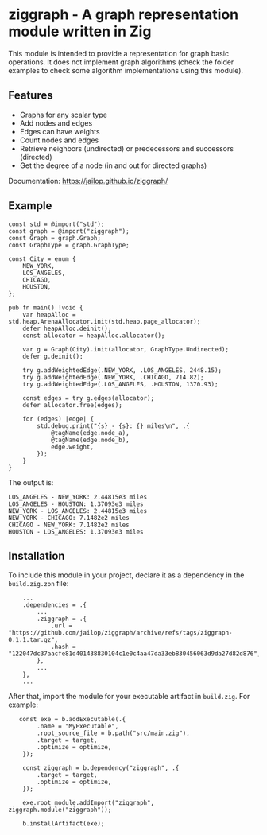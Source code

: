# ziggraph - A graph representation module written in Zig

This module is intended to provide a representation for graph basic
operations. It does not implement graph algorithms (check the folder examples
to check some algorithm implementations using this module).

## Features

* Graphs for any scalar type
* Add nodes and edges
* Edges can have weights
* Count nodes and edges
* Retrieve neighbors (undirected) or predecessors and successors (directed)
* Get the degree of a node (in and out for directed graphs) 

Documentation: <https://jailop.github.io/ziggraph/>

## Example

```zig
const std = @import("std");
const graph = @import("ziggraph");
const Graph = graph.Graph;
const GraphType = graph.GraphType;

const City = enum {
    NEW_YORK,
    LOS_ANGELES,
    CHICAGO,
    HOUSTON,
};

pub fn main() !void {
    var heapAlloc = std.heap.ArenaAllocator.init(std.heap.page_allocator);
    defer heapAlloc.deinit();
    const allocator = heapAlloc.allocator();

    var g = Graph(City).init(allocator, GraphType.Undirected);
    defer g.deinit();

    try g.addWeightedEdge(.NEW_YORK, .LOS_ANGELES, 2448.15);
    try g.addWeightedEdge(.NEW_YORK, .CHICAGO, 714.82);
    try g.addWeightedEdge(.LOS_ANGELES, .HOUSTON, 1370.93); 

    const edges = try g.edges(allocator);
    defer allocator.free(edges);

    for (edges) |edge| {
        std.debug.print("{s} - {s}: {} miles\n", .{
            @tagName(edge.node_a),
            @tagName(edge.node_b),
            edge.weight,
        });
    }
}
```

The output is:

```
LOS_ANGELES - NEW_YORK: 2.44815e3 miles
LOS_ANGELES - HOUSTON: 1.37093e3 miles
NEW_YORK - LOS_ANGELES: 2.44815e3 miles
NEW_YORK - CHICAGO: 7.1482e2 miles
CHICAGO - NEW_YORK: 7.1482e2 miles
HOUSTON - LOS_ANGELES: 1.37093e3 miles
```

## Installation

To include this module in your project, declare it as a dependency in the
`build.zig.zon` file:

```zig
    ...
    .dependencies = .{                                                          
        ...
        .ziggraph = .{                                                           
            .url = "https://github.com/jailop/ziggraph/archive/refs/tags/ziggraph-0.1.1.tar.gz",                                                                
            .hash = "122047dc37aacfe81d401438830104c1e0c4aa47da33eb830456063d9da27d82d876",                                                                     
        },
        ...
    },
    ...
```

After that, import the module for your executable artifact in `build.zig`. For
example:

```zig
   const exe = b.addExecutable(.{                                              
        .name = "MyExecutable",                                                           
        .root_source_file = b.path("src/main.zig"),
        .target = target,                                                       
        .optimize = optimize,                                                   
    });                                                                         
                                                                                
    const ziggraph = b.dependency("ziggraph", .{                                
        .target = target,                                                       
        .optimize = optimize,                                                   
    });                                                                         
                                                                                
    exe.root_module.addImport("ziggraph", ziggraph.module("ziggraph"));    
    
    b.installArtifact(exe);
```

